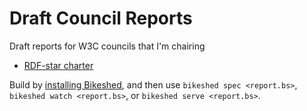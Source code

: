 # Draft Council Reports

Draft reports for W3C councils that I'm chairing

* [RDF-star charter](https://jyasskin.github.io/draft-council-reports/rdf-star-council-report.html)


Build by [installing Bikeshed](https://speced.github.io/bikeshed/#install-normal), and then use
`bikeshed spec <report.bs>`, `bikeshed watch <report.bs>`, or `bikeshed serve <report.bs>`.
